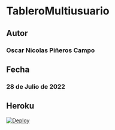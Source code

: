 # TableroMultiusuario

## Autor
### Oscar Nicolas Piñeros Campo

## Fecha

### 28 de Julio de 2022

## Heroku

[![Deploy](https://www.herokucdn.com/deploy/button.svg)](https://vast-citadel-60694.herokuapp.com/)
